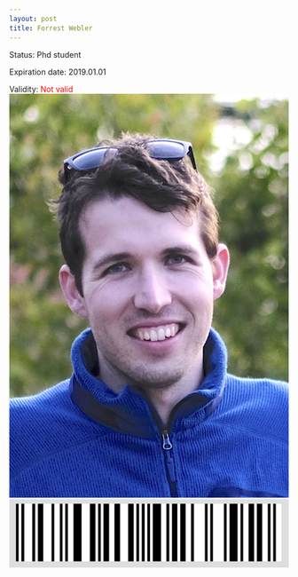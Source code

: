 ```yaml
---
layout: post
title: Forrest Webler
---
```


Status: Phd student

Expiration date: 2019.01.01

Validity: <font color="red"> Not valid</font> 
![](/members/img/Forrest_Webler.png)
![](/members/img/bar.png)
